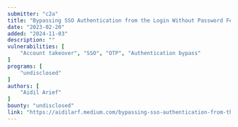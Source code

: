 ```yaml
---
submitter: "c2a"
title: "Bypassing SSO Authentication from the Login Without Password Feature Lead to Account Takeover"
date: "2023-02-20"
added: "2024-11-03"
description: ""
vulnerabilities: [
    "Account takeover", "SSO", "OTP", "Authentication bypass"
]
programs: [
    "undisclosed"
]
authors: [
    "Aidil Arief"
]
bounty: "undisclosed"
link: "https://aidilarf.medium.com/bypassing-sso-authentication-from-the-login-without-password-feature-lead-to-account-takeover-d2322a33a208"
---
```




